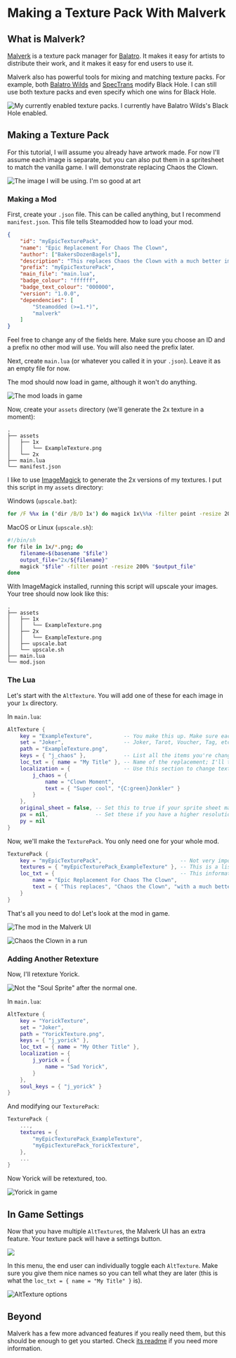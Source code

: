 # Making a Texture Pack With Malverk

## What is Malverk?

[Malverk](https://github.com/Eremel/Malverk) is a texture pack manager for [Balatro](https://www.playbalatro.com/). It makes it easy for artists to distribute their work, and it makes it easy for end users to use it.

Malverk also has powerful tools for mixing and matching texture packs. For example, both [Balatro Wilds](https://github.com/NataKilar/Balatro-Wilds) and [SpecTrans](https://github.com/Eremel/SpecTrans) modify Black Hole. I can still use both texture packs and even specify which one wins for Black Hole.

![My currently enabled texture packs. I currently have Balatro Wilds's Black Hole enabled.](images/Example1.png)

## Making a Texture Pack

For this tutorial, I will assume you already have artwork made. For now I'll assume each image is separate, but you can also put them in a spritesheet to match the vanilla game. I will demonstrate replacing Chaos the Clown.

![The image I will be using. I'm so good at art](images/Example2.png)

### Making a Mod

First, create your `.json` file. This can be called anything, but I recommend `manifest.json`. This file tells Steamodded how to load your mod.

```json
{
	"id": "myEpicTexturePack",
	"name": "Epic Replacement For Chaos The Clown",
	"author": ["BakersDozenBagels"],
	"description": "This replaces Chaos the Clown with a much better image.",
	"prefix": "myEpicTexturePack",
	"main_file": "main.lua",
	"badge_colour": "ffffff",
	"badge_text_colour": "000000",
	"version": "1.0.0",
	"dependencies": [
		"Steamodded (>=1.*)",
		"malverk"
	]
}
```
Feel free to change any of the fields here. Make sure you choose an ID and a prefix no other mod will use. You will also need the prefix later.

Next, create `main.lua` (or whatever you called it in your `.json`). Leave it as an empty file for now.

The mod should now load in game, although it won't do anything.

![The mod loads in game](images/Example3.png)

Now, create your `assets` directory (we'll generate the 2x texture in a moment):
```
.
├── assets
│   ├── 1x
│   │   └── ExampleTexture.png
│   └── 2x
├── main.lua
└── manifest.json
```

I like to use [ImageMagick](https://imagemagick.org/) to generate the 2x versions of my textures. I put this script in my `assets` directory:

Windows (`upscale.bat`):
```bat
for /F %%x in ('dir /B/D 1x') do magick 1x\%%x -filter point -resize 200%% 2x\%%x
```
MacOS or Linux (`upscale.sh`):
```sh
#!/bin/sh
for file in 1x/*.png; do
    filename=$(basename "$file")
    output_file="2x/${filename}"
    magick "$file" -filter point -resize 200% "$output_file"
done
```

With ImageMagick installed, running this script will upscale your images. Your tree should now look like this:
```
.
├── assets
│   ├── 1x
│   │   └── ExampleTexture.png
│   ├── 2x
│   │   └── ExampleTexture.png
│   ├── upscale.bat
│   └── upscale.sh
├── main.lua
└── mod.json
```

### The Lua

Let's start with the `AltTexture`. You will add one of these for each image in your `1x` directory.

In `main.lua`:
```lua
AltTexture {
    key = "ExampleTexture",          -- You make this up. Make sure each one is unique. I recommend just using the filename without the extension.
    set = "Joker",                   -- Joker, Tarot, Voucher, Tag, etc
    path = "ExampleTexture.png",
    keys = { "j_chaos" },            -- List all the items you're changing here. You can search the translation files in the game's code to find the IDs easily.
    loc_txt = { name = "My Title" }, -- Name of the replacement; I'll talk about this in a bit.
    localization = {                 -- Use this section to change text with your texture pack.
        j_chaos = {
            name = "Clown Moment",
            text = { "Super cool", "{C:green}Jonkler" }
        }
    },
    original_sheet = false, -- Set this to true if your sprite sheet matches the original (i.e. if you could drop it in the game to replace the original without issue)
    px = nil,               -- Set these if you have a higher resolution texture pack.
    py = nil
}
```

Now, we'll make the `TexturePack`. You only need one for your whole mod.
```lua
TexturePack {
    key = "myEpicTexturePack",                         -- Not very important, use whatever here
    textures = { "myEpicTexturePack_ExampleTexture" }, -- This is a list of all of your `AltTexture`s. Include the prefix from `manifest.json`.
    loc_txt = {                                        -- This information shows up in the Malverk UI.
        name = "Epic Replacement For Chaos The Clown",
        text = { "This replaces", "Chaos the Clown", "with a much better image." }
    }
}
```

That's all you need to do! Let's look at the mod in game.

![The mod in the Malverk UI](images/Example4.png)

![Chaos the Clown in a run](images/Example5.png)

### Adding Another Retexture

Now, I'll retexture Yorick.

![Not the "Soul Sprite" after the normal one.](images/Example6.png)

In `main.lua`:
```lua
AltTexture {
    key = "YorickTexture",
    set = "Joker",
    path = "YorickTexture.png",
    keys = { "j_yorick" },
    loc_txt = { name = "My Other Title" },
    localization = {
        j_yorick = {
            name = "Sad Yorick",
        }
    },
    soul_keys = { "j_yorick" }
}
```

And modifying our `TexturePack`:
```lua
TexturePack {
    ...,
    textures = {
        "myEpicTexturePack_ExampleTexture",
        "myEpicTexturePack_YorickTexture",
    },
    ...
}
```

Now Yorick will be retextured, too.

![Yorick in game](images/Example7.png)

## In Game Settings

Now that you have multiple `AltTexture`s, the Malverk UI has an extra feature. Your texture pack will have a settings button.

![](images/Example8.png)

In this menu, the end user can individually toggle each `AltTexture`. Make sure you give them nice names so you can tell what they are later (this is what the `loc_txt = { name = "My Title" }` is).

![AltTexture options](images/Example9.png)

## Beyond

Malverk has a few more advanced features if you really need them, but this should be enough to get you started. Check [its readme](https://github.com/Eremel/Malverk) if you need more information.